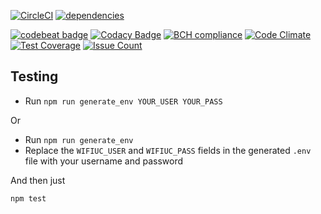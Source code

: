 [![CircleCI](https://circleci.com/gh/negebauer/WifiUC/tree/dev.svg?style=svg)](https://circleci.com/gh/negebauer/WifiUC/tree/dev)
[![dependencies](https://david-dm.org/negebauer/wifiuc.svg)](https://david-dm.org/negebauer/wifiuc)

[![codebeat badge](https://codebeat.co/badges/fc382fcd-26dc-4fc7-aad5-b9566183554a)](https://codebeat.co/projects/github-com-negebauer-wifiuc-dev)
[![Codacy Badge](https://api.codacy.com/project/badge/Grade/dd6c8cbbe4354480a1bbc49cc6e0511d)](https://www.codacy.com/app/negebauer/WifiUC?utm_source=github.com&amp;utm_medium=referral&amp;utm_content=negebauer/WifiUC&amp;utm_campaign=Badge_Grade)
[![BCH compliance](https://bettercodehub.com/edge/badge/negebauer/WifiUC?branch=dev)](https://bettercodehub.com/)
[![Code Climate](https://codeclimate.com/github/negebauer/WifiUC/badges/gpa.svg)](https://codeclimate.com/github/negebauer/WifiUC)
[![Test Coverage](https://codeclimate.com/github/negebauer/WifiUC/badges/coverage.svg)](https://codeclimate.com/github/negebauer/WifiUC/coverage)
[![Issue Count](https://codeclimate.com/github/negebauer/WifiUC/badges/issue_count.svg)](https://codeclimate.com/github/negebauer/WifiUC)

## Testing

- Run `npm run generate_env YOUR_USER YOUR_PASS`

Or

- Run `npm run generate_env`
- Replace the `WIFIUC_USER` and `WIFIUC_PASS` fields in the generated `.env` file with your username and password

And then just
```bash
npm test
```
